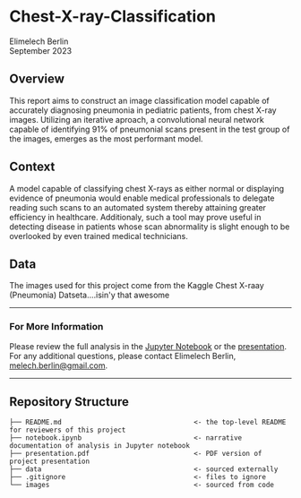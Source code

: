 # Chest-X-ray-Classification
Elimelech Berlin  
September 2023

## Overview
This report aims to construct an image classification model capable of accurately diagnosing pneumonia in pediatric patients, from chest X-ray images. Utilizing an iterative aproach, a convolutional neural network capable of identifying 91% of pneumonial scans present in the test group of the images, emerges as the most performant model.

## Context
A model capable of classifying chest X-rays as either normal or displaying evidence of pneumonia would enable medical professionals to delegate reading such scans to an automated system thereby attaining greater efficiency in healthcare. Additionaly, such a tool may prove useful in detecting disease in patients whose scan abnormality is slight enough to be overlooked by even trained medical technicians.

## Data
The images used for this project come from the Kaggle Chest X-raay (Pneumonia) Datseta....isin'y that awesome
***
### For More Information
Please review the full analysis in the [Jupyter Notebook](https://github.com/terminalcoder/Churn-in-Telecom/blob/main/notebook.ipynb) or the [presentation](https://github.com/terminalcoder/Churn-in-Telecom/blob/main/presentation.pdf).  
For any additional questions, please contact Elimelech Berlin, melech.berlin@gmail.com.

***
## Repository Structure
```
├── README.md                                 <- the top-level README for reviewers of this project
├── notebook.ipynb                            <- narrative documentation of analysis in Jupyter notebook
├── presentation.pdf                          <- PDF version of project presentation
├── data                                      <- sourced externally
├── .gitignore                                <- files to ignore
└── images                                    <- sourced from code
```
